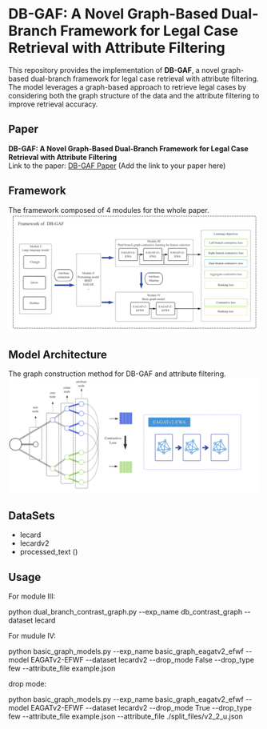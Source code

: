 
# DB-GAF: A Novel Graph-Based Dual-Branch Framework for Legal Case Retrieval with Attribute Filtering
This repository provides the implementation of **DB-GAF**, a novel graph-based dual-branch framework for legal case retrieval with attribute filtering. The model leverages a graph-based approach to retrieve legal cases by considering both the graph structure of the data and the attribute filtering to improve retrieval accuracy.

## Paper
**DB-GAF: A Novel Graph-Based Dual-Branch Framework for Legal Case Retrieval with Attribute Filtering**  
Link to the paper: [DB-GAF Paper](#) (Add the link to your paper here)


## Framework
The framework composed of 4 modules for the whole paper.
![Framework](images/framework.jpg)
## Model Architecture
The graph construction method for DB-GAF and attribute filtering.
![DB-GAF Architecture](images/db-gaf.jpg)

## DataSets
- lecard
- lecardv2
- processed_text ()

## Usage

For module III:

python dual_branch_contrast_graph.py --exp_name db_contrast_graph --dataset lecard

For mudule IV:

python basic_graph_models.py --exp_name basic_graph_eagatv2_efwf --model EAGATv2-EFWF --dataset lecardv2 --drop_mode False --drop_type few --attribute_file example.json 

drop mode:

python basic_graph_models.py --exp_name basic_graph_eagatv2_efwf --model EAGATv2-EFWF --dataset lecardv2 --drop_mode True --drop_type few --attribute_file example.json --attribute_file ./split_files/v2_2_u.json

